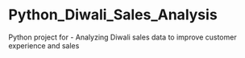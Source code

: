 # Python_Diwali_Sales_Analysis

Python project for - Analyzing Diwali sales data to improve customer experience and sales

